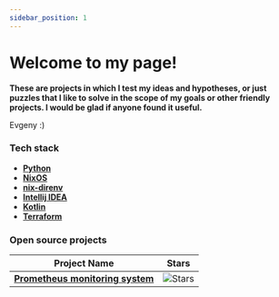 ```yaml
---
sidebar_position: 1
---
```


# Welcome to my page!

**These are projects in which I test my ideas and hypotheses, or just puzzles that I like to solve in the scope of my goals or other friendly projects. I would be glad if anyone found it useful.**

Evgeny :)

### Tech stack

- [**Python**](https://www.python.org)
- [**NixOS**](https://nixos.org/download.html)
- [**nix-direnv**](https://github.com/nix-community/nix-direnv)
- [**Intellij IDEA**](https://www.jetbrains.com/)
- [**Kotlin**](https://kotlinlang.org)
- [**Terraform**](https://www.terraform.io)

### Open source projects

| Project Name | Stars |
| ------------ | ----- |
| [**Prometheus monitoring system**](https://github.com/rachlenko/prometheus) | ![Stars](https://img.shields.io/github/stars/rachlenko) |
